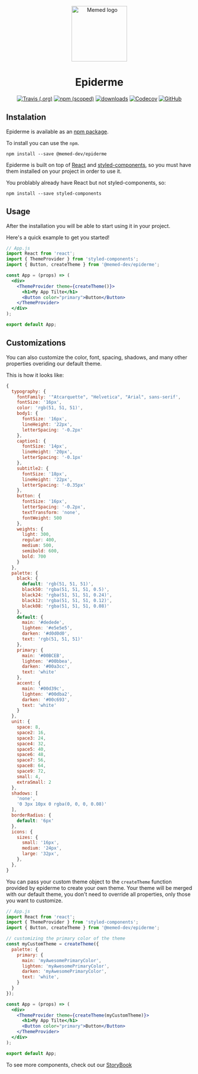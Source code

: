 <p align="center">
  <a href="http://memed.com.br" rel="noopener" target="_blank"><img width="150" src="http://memed.com.br/resources/img/logo.png" alt="Memed logo"></a></p>
</p>

<h1 align="center" color="#56CDDF">Epiderme</h1>

<div align="center">

[![Travis (.org)](https://img.shields.io/travis/MemedDev/epiderme.svg)](https://travis-ci.org/MemedDev/epiderme)
[![npm (scoped)](https://img.shields.io/npm/v/@memed-dev/epiderme.svg)](https://www.npmjs.com/package/@memed-dev/epiderme)
[![downloads](https://img.shields.io/npm/dm/@memed-dev/epiderme.svg)](http://npm-stat.com/charts.html?package=@memed-dev/epiderme&from=2015-08-01)
[![Codecov](https://img.shields.io/codecov/c/gh/MemedDev/epiderme.svg)](https://codecov.io/gh/MemedDev/epiderme)
[![GitHub](https://img.shields.io/github/license/MemedDev/epiderme.svg)](http://opensource.org/licenses/MIT)

</div>

## Instalation

Epiderme is available as an [npm package](https://www.npmjs.com/package/@memed-dev/epiderme).

To install you can use the `npm`.

```shell
npm install --save @memed-dev/epiderme
```

Epiderme is built on top of [React](https://reactjs.org/) and [styled-components](https://www.styled-components.com/), so you must have them installed on your project in order to use it.

You problably already have React but not styled-components, so:

```shell
npm install --save styled-components
```

## Usage

After the installation you will be able to start using it in your project.

Here's a quick example to get you started!

```jsx
// App.js
import React from 'react';
import { ThemeProvider } from 'styled-components';
import { Button, createTheme } from '@memed-dev/epiderme';

const App = (props) => (
  <div>
    <ThemeProvider theme={createTheme()}>
      <h1>My App Tilte</h1>
      <Button color="primary">Button</Button>
    </ThemeProvider>
  </div>
);

export default App;
```

## Customizations

You can also customize the color, font, spacing, shadows, and many other properties overiding our default theme.

This is how it looks like:

```javascript
{
  typography: {
    fontFamily: '"Atcarquette", "Helvetica", "Arial", sans-serif',
    fontSize: '16px',
    color: 'rgb(51, 51, 51)',
    body1: {
      fontSize: '16px',
      lineHeight: '22px',
      letterSpacing: '-0.2px'
    },
    caption1: {
      fontSize: '14px',
      lineHeight: '20px',
      letterSpacing: '-0.1px'
    },
    subtitle2: {
      fontSize: '18px',
      lineHeight: '22px',
      letterSpacing: '-0.35px'
    },
    button: {
      fontSize: '16px',
      letterSpacing: '-0.2px',
      textTransform: 'none',
      fontWeight: 500
    },
    weights: {
      light: 300,
      regular: 400,
      medium: 500,
      semibold: 600,
      bold: 700
    }
  },
  palette: {
    black: {
      default: 'rgb(51, 51, 51)',
      black50: 'rgba(51, 51, 51, 0.5)',
      black24: 'rgba(51, 51, 51, 0.24)',
      black12: 'rgba(51, 51, 51, 0.12)',
      black08: 'rgba(51, 51, 51, 0.08)'
    },
    default: {
      main: '#dedede',
      lighten: '#e5e5e5',
      darken: '#d0d0d0',
      text: 'rgb(51, 51, 51)'
    },
    primary: {
      main: '#00BCEB',
      lighten: '#00bbea',
      darken: '#00a3cc',
      text: 'white'
    },
    accent: {
      main: '#00d39c',
      lighten: '#00dba2',
      darken: '#00c693',
      text: 'white'
    }
  },
  unit: {
    space: 8,
    space2: 16,
    space3: 24,
    space4: 32,
    space5: 40,
    space6: 48,
    space7: 56,
    space8: 64,
    space9: 72,
    small: 4,
    extraSmall: 2
  },
  shadows: [
    'none',
    '0 3px 10px 0 rgba(0, 0, 0, 0.08)'
  ],
  borderRadius: {
    default: '6px'
  },
  icons: {
    sizes: {
      small: '16px',
      medium: '24px',
      large: '32px',
    },
  },
}
```

You can pass your custom theme object to the `createTheme` function provided by epiderme to create your own theme.
Your theme will be merged with our default theme, you don't need to override all properties, only those you want to customize.

```jsx
// App.js
import React from 'react';
import { ThemeProvider } from 'styled-components';
import { Button, createTheme } from '@memed-dev/epiderme';

// customizing the primary color of the theme
const myCustomTheme = createTheme({
  palette: {
    primary: {
      main: 'myAwesomePrimaryColor',
      lighten: 'myAwesomePrimaryColor',
      darken: 'myAwesomePrimaryColor',
      text: 'white',
    }
  }
});

const App = (props) => (
  <div>
    <ThemeProvider theme={createTheme(myCustomTheme)}>
      <h1>My App Tilte</h1>
      <Button color="primary">Button</Button>
    </ThemeProvider>
  </div>
);

export default App;
```

To see more components, check out our [StoryBook](https://memeddev.github.io/epiderme)
